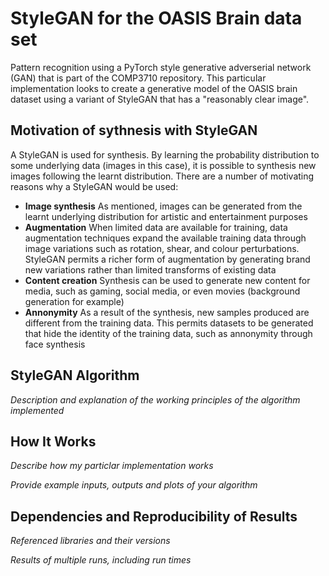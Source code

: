 # StyleGAN for the OASIS Brain data set

Pattern recognition using a PyTorch style generative adverserial network (GAN) that is part of the COMP3710 repository. This particular implementation looks to create a generative model of the OASIS brain dataset using a variant of StyleGAN that has a "reasonably clear image".

## Motivation of sythnesis with StyleGAN

A StyleGAN is used for synthesis. By learning the probability distribution to some underlying data (images in this case), it is possible to synthesis new images following the learnt distribution. There are a number of motivating reasons why a StyleGAN would be used:
- **Image synthesis** As mentioned, images can be generated from the learnt underlying distribution for artistic and entertainment purposes
- **Augmentation** When limited data are available for training, data augmentation techniques expand the available training data through image variations such as rotation, shear, and colour perturbations. StyleGAN permits a richer form of augmentation by generating brand new variations rather than limited transforms of existing data
- **Content creation** Synthesis can be used to generate new content for media, such as gaming, social media, or even movies (background generation for example)
- **Annonymity** As a result of the synthesis, new samples produced are different from the training data. This permits datasets to be generated that hide the identity of the training data, such as annonymity through face synthesis

## StyleGAN Algorithm

_Description and explanation of the working principles of the algorithm implemented_

## How It Works

_Describe how my particlar implementation works_

_Provide example inputs, outputs and plots of your algorithm_

## Dependencies and Reproducibility of Results

_Referenced libraries and their versions_

_Results of multiple runs, including run times_
